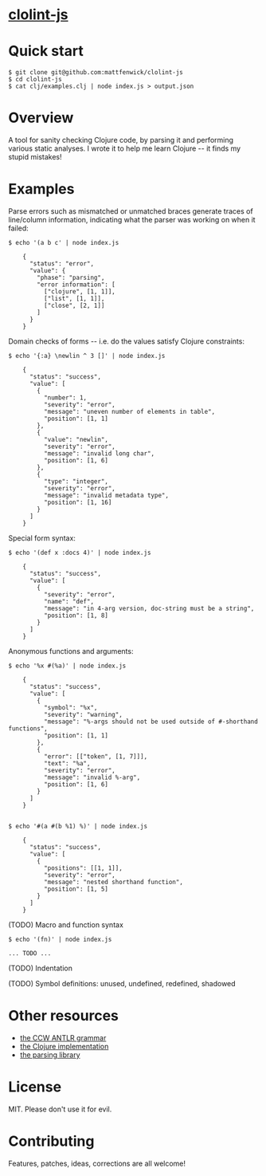 [clolint-js](https://www.npmjs.org/package/clolint-js)
=================

# Quick start #

    $ git clone git@github.com:mattfenwick/clolint-js
    $ cd clolint-js
    $ cat clj/examples.clj | node index.js > output.json


# Overview #

A tool for sanity checking Clojure code, by parsing it and performing various
static analyses.  I wrote it to help me learn Clojure -- it finds my stupid 
mistakes!


# Examples #

Parse errors such as mismatched or unmatched braces generate traces of 
line/column information, indicating what the parser was working on when it
failed:

    $ echo '(a b c' | node index.js

        {
          "status": "error",
          "value": {
            "phase": "parsing",
            "error information": [
              ["clojure", [1, 1]],
              ["list", [1, 1]],
              ["close", [2, 1]]
            ]
          }
        }


Domain checks of forms -- i.e. do the values satisfy Clojure constraints:

    $ echo '{:a} \newlin ^ 3 []' | node index.js

        {
          "status": "success",
          "value": [
            {
              "number": 1,
              "severity": "error",
              "message": "uneven number of elements in table",
              "position": [1, 1]
            },
            {
              "value": "newlin",
              "severity": "error",
              "message": "invalid long char",
              "position": [1, 6]
            },
            {
              "type": "integer",
              "severity": "error",
              "message": "invalid metadata type",
              "position": [1, 16]
            }
          ]
        }


Special form syntax:

    $ echo '(def x :docs 4)' | node index.js

        {
          "status": "success",
          "value": [
            {
              "severity": "error",
              "name": "def",
              "message": "in 4-arg version, doc-string must be a string",
              "position": [1, 8]
            }
          ]
        }

    
Anonymous functions and arguments:

    $ echo '%x #(%a)' | node index.js
    
        {
          "status": "success",
          "value": [
            {
              "symbol": "%x",
              "severity": "warning",
              "message": "%-args should not be used outside of #-shorthand functions",
              "position": [1, 1]
            },
            {
              "error": [["token", [1, 7]]],
              "text": "%a",
              "severity": "error",
              "message": "invalid %-arg",
              "position": [1, 6]
            }
          ]
        }


    $ echo '#(a #(b %1) %)' | node index.js

        {
          "status": "success",
          "value": [
            {
              "positions": [[1, 1]],
              "severity": "error",
              "message": "nested shorthand function",
              "position": [1, 5]
            }
          ]
        }


(TODO) Macro and function syntax

    $ echo '(fn)' | node index.js
    
    ... TODO ...

(TODO) Indentation

(TODO) Symbol definitions: unused, undefined, redefined, shadowed


# Other resources #

 - [the CCW ANTLR grammar](https://github.com/laurentpetit/ccw) 
 - [the Clojure implementation](https://github.com/clojure/clojure/blob/master/src/jvm/clojure/lang/LispReader.java)
 - [the parsing library](https://github.com/mattfenwick/clojarse-js)


# License #

MIT.  Please don't use it for evil.


# Contributing #

Features, patches, ideas, corrections are all welcome!

